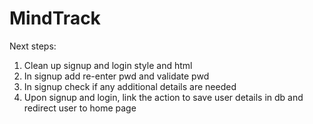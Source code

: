 # MindTrack
Next steps:
1. Clean up signup and login style and html
2. In signup add re-enter pwd and validate pwd 
3. In signup check if any additional details are needed
4. Upon signup and login, link the action to save user details in db and redirect user to home page

